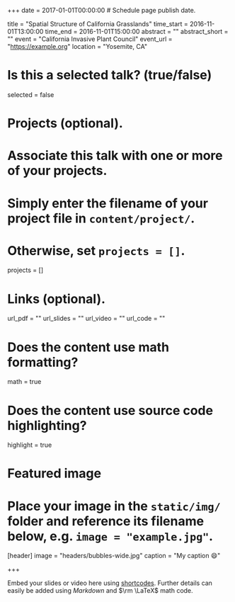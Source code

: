 +++
date = 2017-01-01T00:00:00  # Schedule page publish date.

title = "Spatial Structure of California Grasslands"
time_start = 2016-11-01T13:00:00
time_end = 2016-11-01T15:00:00
abstract = ""
abstract_short = ""
event = "California Invasive Plant Council"
event_url = "https://example.org"
location = "Yosemite, CA"

# Is this a selected talk? (true/false)
selected = false

# Projects (optional).
#   Associate this talk with one or more of your projects.
#   Simply enter the filename of your project file in `content/project/`.
#   Otherwise, set `projects = []`.
projects = []

# Links (optional).
url_pdf = ""
url_slides = ""
url_video = ""
url_code = ""

# Does the content use math formatting?
math = true

# Does the content use source code highlighting?
highlight = true

# Featured image
# Place your image in the `static/img/` folder and reference its filename below, e.g. `image = "example.jpg"`.
[header]
image = "headers/bubbles-wide.jpg"
caption = "My caption :smile:"

+++

Embed your slides or video here using [shortcodes](https://sourcethemes.com/academic/post/writing-markdown-latex/). Further details can easily be added using *Markdown* and $\rm \LaTeX$ math code.
